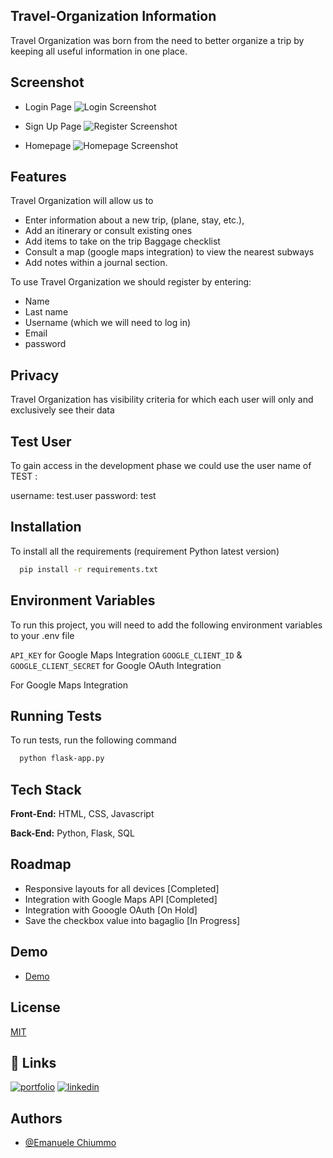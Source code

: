 ## Travel-Organization Information

Travel Organization was born from the need to better organize a trip by keeping all useful information in one place. 

 ## Screenshot

- Login Page
![Login Screenshot](https://github.com/Emanuele-Chiummo/Travel-Organization/blob/088f0aec840e4b1959161621071740e5c2f93854/login.png)

- Sign Up Page
![Register Screenshot](https://github.com/Emanuele-Chiummo/Travel-Organization/blob/2ae809ad1f2100e36a5138945edc279fcec15b55/register.png)

- Homepage
![Homepage Screenshot](https://github.com/Emanuele-Chiummo/Travel-Organization/blob/d97717e74afddfc5bc5ac7ed408f182a65311964/home.png)

## Features

Travel Organization will allow us to 
- Enter information about a new trip, (plane, stay, etc.), 
- Add an itinerary or consult existing ones
- Add items to take on the trip Baggage checklist
- Consult a map (google maps integration) to view the nearest subways
- Add notes within a journal section. 

To use Travel Organization we should register by entering:
- Name
- Last name 
- Username (which we will need to log in)
- Email
- password


## Privacy

Travel Organization has visibility criteria for which each user will only and exclusively see their data 

## Test User

To gain access in the development phase we could use the user name of TEST :

username: test.user
password: test

## Installation

To install all the requirements (requirement Python latest version)

```bash
  pip install -r requirements.txt
```

## Environment Variables

To run this project, you will need to add the following environment variables to your .env file

`API_KEY` for Google Maps Integration
`GOOGLE_CLIENT_ID` & `GOOGLE_CLIENT_SECRET` for Google OAuth Integration

For Google Maps Integration

## Running Tests

To run tests, run the following command

```bash
  python flask-app.py
```

## Tech Stack

**Front-End:** HTML, CSS, Javascript

**Back-End:** Python, Flask, SQL

## Roadmap

- Responsive layouts for all devices [Completed]
- Integration with Google Maps API [Completed]
- Integration with Gooogle OAuth [On Hold]
- Save the checkbox value into bagaglio [In Progress]

## Demo

- [Demo](https://echiummo.pythonanywhere.com/)

## License

[MIT](https://choosealicense.com/licenses/mit/)

## 🔗 Links
[![portfolio](https://img.shields.io/badge/my_portfolio-000?style=for-the-badge&logo=ko-fi&logoColor=white)](https://www.emanuelechiummo.it/)
[![linkedin](https://img.shields.io/badge/linkedin-0A66C2?style=for-the-badge&logo=linkedin&logoColor=white)](https://www.linkedin.com/in/emanuele-chiummo-8327a4233/)




## Authors

- [@Emanuele Chiummo](https://github.com/Emanuele-Chiummo)

